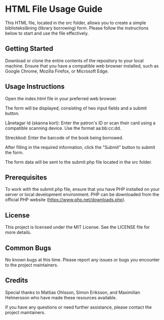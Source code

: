 # HTML File Usage Guide
This HTML file, located in the src folder, allows you to create a simple bibliotekslåning (library borrowing) form. Please follow the instructions below to start and use the file effectively.

## Getting Started
Download or clone the entire contents of the repository to your local machine.
Ensure that you have a compatible web browser installed, such as Google Chrome, Mozilla Firefox, or Microsoft Edge.

## Usage Instructions
Open the index.html file in your preferred web browser.

The form will be displayed, consisting of two input fields and a submit button.

Lånetagar Id (skanna kort): Enter the patron's ID or scan their card using a compatible scanning device. Use the format aa:bb:cc:dd.

Streckkod: Enter the barcode of the book being borrowed.

After filling in the required information, click the "Submit" button to submit the form.

The form data will be sent to the submit.php file located in the src folder.

## Prerequisites
To work with the submit.php file, ensure that you have PHP installed on your server or local development environment. PHP can be downloaded from the official PHP website (https://www.php.net/downloads.php).

## License
This project is licensed under the MIT License. See the LICENSE file for more details.

## Common Bugs
No known bugs at this time. Please report any issues or bugs you encounter to the project maintainers.

## Credits
Special thanks to Mattias Ohlsson, Simon Eriksson, and Maximilian Helmersson who have made these resources available.

If you have any questions or need further assistance, please contact the project maintainers.